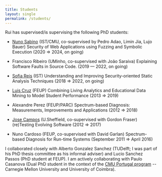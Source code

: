 ```yaml
---
title: Students
layout: single
permalink: /students/
---
```


Rui has supervised/is supervising the following PhD students:

* [Nuno Sabino](https://www.cmuportugal.org/students/nuno-sabino/) (IST/CMU, co-supervised by Pedro Adao, Limin Jia, Lujo Bauer) Security of Web Applications using Fuzzing and Symbolic Execution (2020 ⇒ 2024, on going)

* Francisco Ribeiro (UMinho, co-supervised with João Saraiva) Explaining Software Faults in Source Code. (2019 — 2022, on going)

* [Sofia Reis](https://sofiaoreis.github.io/) (IST) Understanding and Improving Security-oriented Static Analysis Techniques (2018 ⇒ 2022, on going)

* [Luis Cruz](https://luiscruz.github.io/) (FEUP) Combining Living Analytics and Educational Data Mining to Model Student Performance (2013 ⇒ 2019)

* Alexandre Perez (FEUP/PARC) Spectrum-based Diagnosis: Measurements, Improvements and Applications (2012 ⇒ 2018)

* [Jose Campos](https://jose.github.io/) (U.Sheffield, co-supervised with Gordon Fraser) (re)Testing Evolving Software (2012 ⇒ 2017)

* Nuno Cardoso (FEUP, co-supervised with David Garlan) Spectrum-based Diagnosis for Run-time Systems (September 2011 ⇒ April 2016)

<p>I collaborated closely with Alberto Gonzalez Sanchez (TUDelft; I was part of his PhD thesis committee as his informal adviser) and Lucio Sanchez Passos (PhD student at FEUP). I am actively collaborating with Paulo Casanova (Dual PhD student in the context of the <a href="http://www.cmuportugal.org/">CMU Portugal program</a> -- Carnegie Mellon University and University of Coimbra).</p>
